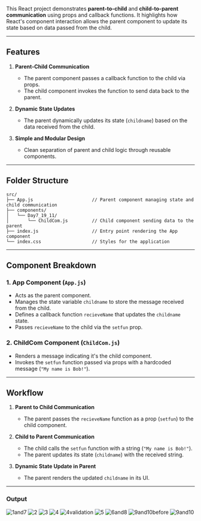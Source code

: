 This React project demonstrates **parent-to-child** and **child-to-parent communication** using props and callback functions. It highlights how React's component interaction allows the parent component to update its state based on data passed from the child.

---

## Features

1. **Parent-Child Communication**  
   - The parent component passes a callback function to the child via props.
   - The child component invokes the function to send data back to the parent.

2. **Dynamic State Updates**  
   - The parent dynamically updates its state (`childname`) based on the data received from the child.

3. **Simple and Modular Design**  
   - Clean separation of parent and child logic through reusable components.

---

## Folder Structure

```
src/
├── App.js                      // Parent component managing state and child communication
├── components/
│   └── Day7_19_11/
│       └── ChildCom.js         // Child component sending data to the parent
├── index.js                    // Entry point rendering the App component
└── index.css                   // Styles for the application
```

---

## Component Breakdown

### 1. **App Component** (`App.js`)  
   - Acts as the parent component.  
   - Manages the state variable `childname` to store the message received from the child.  
   - Defines a callback function `recieveName` that updates the `childname` state.  
   - Passes `recieveName` to the child via the `setfun` prop.

### 2. **ChildCom Component** (`ChildCom.js`)  
   - Renders a message indicating it's the child component.  
   - Invokes the `setfun` function passed via props with a hardcoded message (`"My name is Bob!"`).

---

## Workflow

1. **Parent to Child Communication**  
   - The parent passes the `recieveName` function as a prop (`setfun`) to the child component.

2. **Child to Parent Communication**  
   - The child calls the `setfun` function with a string (`"My name is Bob!"`).
   - The parent updates its state (`childname`) with the received string.

3. **Dynamic State Update in Parent**  
   - The parent renders the updated `childname` in its UI.

---

### Output
![1and7](./1and7.png)
![2](./2.png)
![3](./3.png)
![4](./4.png)
![4validation](./4validation.png)
![5](./5.png)
![6and8](./6and8.png)
![9and10before](./9and10before.png)
![9and10](./9and10.png)